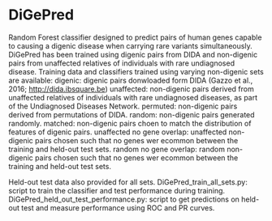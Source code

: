 # DiGePred
Random Forest classifier designed to predict pairs of human genes capable to causing a digenic disease when carrying rare variants simultaneously. DiGePred has been trained using digenic pairs from DIDA and non-digenic pairs from unaffected relatives of individuals with rare undiagnosed disease. 
Training data and classifiers trained using varying non-digenic sets are available:
 digenic: digenic pairs donwloaded form DIDA (Gazzo et al., 2016; http://dida.ibsquare.be)
 unaffected: non-digenic pairs derived from unaffected relatives of individuals with rare undiagnosed diseases, as part of the Undiagnosed Diseases Network.
 permuted: non-digenic pairs derived from permutations of DIDA.
 random: non-digenic pairs generated randomly.
 matched: non-digenic pairs choen to match the distribution of features of digenic pairs.
 unaffected no gene overlap: unaffected non-digenic pairs chosen such that no genes wer ecommon between the training and held-out test sets.
 random no gene overlap: random non-digenic pairs chosen such that no genes wer ecommon between the training and held-out test sets.
 
Held-out test data also provided for all sets.
DiGePred_train_all_sets.py: script to train the classifier and test performance during training.
DiGePred_held_out_test_performance.py: script to get predictions on held-out test and measure performance using ROC and PR curves.
